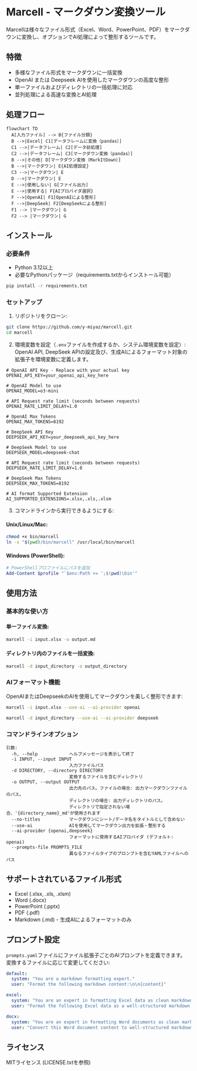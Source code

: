 # Marcell - マークダウン変換ツール

Marcellは様々なファイル形式（Excel、Word、PowerPoint、PDF）をマークダウンに変換し、オプションでAI処理によって整形するツールです。

## 特徴

- 多様なファイル形式をマークダウンに一括変換
- OpenAI または Deepseek AIを使用したマークダウンの高度な整形
- 単一ファイルおよびディレクトリの一括処理に対応
- 並列処理による高速な変換とAI処理

## 処理フロー
```mermaid
flowchart TD
  A[入力ファイル] --> B{ファイル分類}
  B -->|Excel| C1[データフレームに変換（pandas）]
  C1 -->|データフレーム| C2[データ前処理]
  C2 -->|データフレーム| C3[マークダウン変換（pandas）]
  B -->|その他| D[マークダウン変換（MarkItDown）]
  B -->|マークダウン| E{AI処理設定}
  C3 -->|マークダウン| E
  D -->|マークダウン| E
  E -->|使用しない| G[ファイル出力]
  E -->|使用する| F{AIプロバイダ選択}
  F -->|OpenAI| F1[OpenAIによる整形]
  F -->|DeepSeek| F2[DeepSeekによる整形]
  F1 --> |マークダウン| G
  F2 --> |マークダウン| G
```

## インストール

### 必要条件

- Python 3.12以上
- 必要なPythonパッケージ（requirements.txtからインストール可能）

```bash
pip install -r requirements.txt
```

### セットアップ

1. リポジトリをクローン:

```bash
git clone https://github.com/y-miyaz/marcell.git
cd marcell
```

2. 環境変数を設定（`.env`ファイルを作成するか、システム環境変数を設定）:
OpenAI API, DeepSeek APIの設定及び、生成AIによるフォーマット対象の拡張子を環境変数に定義します。
```
# OpenAI API Key - Replace with your actual key
OPENAI_API_KEY=your_openai_api_key_here

# OpenAI Model to use
OPENAI_MODEL=o3-mini

# API Request rate limit (seconds between requests)
OPENAI_RATE_LIMIT_DELAY=1.0

# OpenAI Max Tokens
OPENAI_MAX_TOKENS=8192

# DeepSeek API Key
DEEPSEEK_API_KEY=your_deepseek_api_key_here

# DeepSeek Model to use
DEEPSEEK_MODEL=deepseek-chat

# API Request rate limit (seconds between requests)
DEEPSEEK_RATE_LIMIT_DELAY=1.0

# DeepSeek Max Tokens
DEEPSEEK_MAX_TOKENS=8192

# AI format Supported Extension
AI_SUPPORTED_EXTENSIONS=.xlsx,.xls,.xlsm
```

3. コマンドラインから実行できるようにする:

#### Unix/Linux/Mac:
```bash
chmod +x bin/marcell
ln -s "$(pwd)/bin/marcell" /usr/local/bin/marcell
```

#### Windows (PowerShell):
```powershell
# PowerShellプロファイルにパスを追加
Add-Content $profile "`$env:Path += ';$(pwd)\bin'"
```

## 使用方法

### 基本的な使い方

#### 単一ファイル変換:

```bash
marcell -i input.xlsx -o output.md
```

#### ディレクトリ内のファイルを一括変換:

```bash
marcell -d input_directory -o output_directory
```

### AIフォーマット機能

OpenAIまたはDeepseekのAIを使用してマークダウンを美しく整形できます:

```bash
marcell -i input.xlsx --use-ai --ai-provider openai
```

```bash
marcell -d input_directory --use-ai --ai-provider deepseek
```

### コマンドラインオプション

```
引数:
  -h, --help            ヘルプメッセージを表示して終了
  -i INPUT, --input INPUT
                        入力ファイルパス
  -d DIRECTORY, --directory DIRECTORY
                        変換するファイルを含むディレクトリ
  -o OUTPUT, --output OUTPUT
                        出力先のパス。ファイルの場合: 出力マークダウンファイルのパス。
                        ディレクトリの場合: 出力ディレクトリのパス。
                        ディレクトリで指定されない場合、'{directory_name}_md'が使用されます
  --no-titles           マークダウンにシート/データ名をタイトルとして含めない
  --use-ai              AIを使用してマークダウン出力を拡張・整形する
  --ai-provider {openai,deepseek}
                        フォーマットに使用するAIプロバイダ (デフォルト: openai)
  --prompts-file PROMPTS_FILE
                        異なるファイルタイプのプロンプトを含むYAMLファイルへのパス
```

## サポートされているファイル形式

- Excel (.xlsx, .xls, .xlsm)
- Word (.docx)
- PowerPoint (.pptx)
- PDF (.pdf)
- Markdown (.md) - 生成AIによるフォーマットのみ

## プロンプト設定

`prompts.yaml`ファイルにファイル拡張子ごとのAIプロンプトを定義できます。
変換するファイルに応じて変更してください:

```yaml
default:
  system: "You are a markdown formatting expert."
  user: "Format the following markdown content:\n\n{content}"

excel:
  system: "You are an expert in formatting Excel data as clean markdown tables."
  user: "Format the following Excel data as a well-structured markdown document, ensuring tables are properly aligned:\n\n{content}"

docx:
  system: "You are an expert in formatting Word documents as clean markdown."
  user: "Convert this Word document content to well-structured markdown, preserving headings, lists, and emphasis:\n\n{content}"
```

## ライセンス

MITライセンス (LICENSE.txtを参照)
